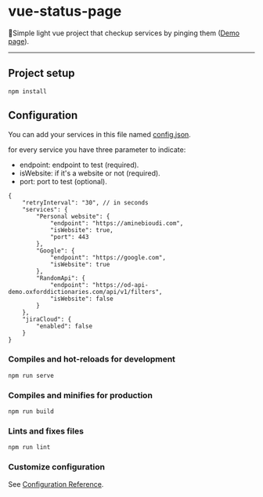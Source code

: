 # vue-status-page

🎯Simple light vue project that checkup services by pinging them  ([Demo page](http://vue-status-page.bioudi-dev.com)).

---

## Project setup

```
npm install
```

## Configuration

You can add your services in this file named [config.json](https://github.com/bioudi/vue-status-page/blob/master/config.json).


for every service you have three parameter to indicate:

- endpoint: endpoint to test (required).
- isWebsite: if it's a website or not (required).
- port: port to test (optional).

```
{
    "retryInterval": "30", // in seconds
    "services": {
        "Personal website": {
            "endpoint": "https://aminebioudi.com",
            "isWebsite": true,
            "port": 443
        },
        "Google": {
            "endpoint": "https://google.com",
            "isWebsite": true
        },
        "RandomApi": {
            "endpoint": "https://od-api-demo.oxforddictionaries.com/api/v1/filters",
            "isWebsite": false
        }
    },
    "jiraCloud": {
        "enabled": false
    }
}
```

### Compiles and hot-reloads for development

```
npm run serve
```

### Compiles and minifies for production

```
npm run build
```

### Lints and fixes files

```
npm run lint
```

### Customize configuration

See [Configuration Reference](https://cli.vuejs.org/config/).
